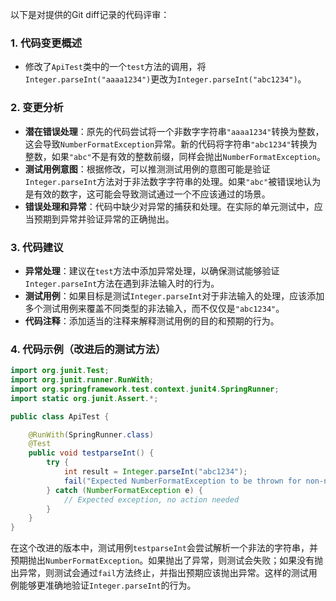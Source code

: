以下是对提供的Git diff记录的代码评审：

### 1. 代码变更概述
- 修改了`ApiTest`类中的一个`test`方法的调用，将`Integer.parseInt("aaaa1234")`更改为`Integer.parseInt("abc1234")`。

### 2. 变更分析
- **潜在错误处理**：原先的代码尝试将一个非数字字符串`"aaaa1234"`转换为整数，这会导致`NumberFormatException`异常。新的代码将字符串`"abc1234"`转换为整数，如果`"abc"`不是有效的整数前缀，同样会抛出`NumberFormatException`。
- **测试用例意图**：根据修改，可以推测测试用例的意图可能是验证`Integer.parseInt`方法对于非法数字字符串的处理。如果`"abc"`被错误地认为是有效的数字，这可能会导致测试通过一个不应该通过的场景。
- **错误处理和异常**：代码中缺少对异常的捕获和处理。在实际的单元测试中，应当预期到异常并验证异常的正确抛出。

### 3. 代码建议
- **异常处理**：建议在`test`方法中添加异常处理，以确保测试能够验证`Integer.parseInt`方法在遇到非法输入时的行为。
- **测试用例**：如果目标是测试`Integer.parseInt`对于非法输入的处理，应该添加多个测试用例来覆盖不同类型的非法输入，而不仅仅是`"abc1234"`。
- **代码注释**：添加适当的注释来解释测试用例的目的和预期的行为。

### 4. 代码示例（改进后的测试方法）
```java
import org.junit.Test;
import org.junit.runner.RunWith;
import org.springframework.test.context.junit4.SpringRunner;
import static org.junit.Assert.*;

public class ApiTest {

    @RunWith(SpringRunner.class)
    @Test
    public void testparseInt() {
        try {
            int result = Integer.parseInt("abc1234");
            fail("Expected NumberFormatException to be thrown for non-numeric input");
        } catch (NumberFormatException e) {
            // Expected exception, no action needed
        }
    }
}
```

在这个改进的版本中，测试用例`testparseInt`会尝试解析一个非法的字符串，并预期抛出`NumberFormatException`。如果抛出了异常，则测试会失败；如果没有抛出异常，则测试会通过`fail`方法终止，并指出预期应该抛出异常。这样的测试用例能够更准确地验证`Integer.parseInt`的行为。